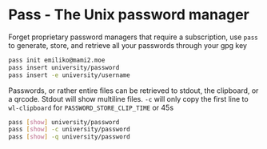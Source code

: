 # Pass - The Unix password manager
Forget proprietary password managers that require a subscription, use `pass` to
generate, store, and retrieve all your passwords through your gpg key

```bash
pass init emiliko@mami2.moe
pass insert university/password
pass insert -e university/username
```

Passwords, or rather entire files can be retrieved to stdout, the clipboard, or
a qrcode. Stdout will show multiline files. `-c` will only copy the first line
to `wl-clipboard` for `PASSWORD_STORE_CLIP_TIME` or 45s

```bash
pass [show] university/password
pass [show] -c university/password
pass [show] -q university/password
```
